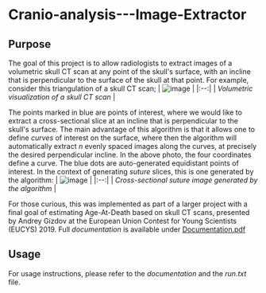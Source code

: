 # Cranio-analysis---Image-Extractor

## Purpose
The goal of this project is to allow radiologists to extract images of a volumetric skull CT scan at any point of the skull's surface, with an incline that is perpendicular to the surface of the skull at that point.
For example, consider this triangulation of a skull CT scan;
| ![image](https://github.com/andics/Cranio-analysis---Image-Extractor/assets/10964540/afe50d50-5f5e-4d68-923d-bf4c52ec10c0) | 
|:--:| 
| *Volumetric visualization of a skull CT scan* |


The points marked in blue are points of interest, where we would like to extract a cross-sectional slice at an incline that is perpendicular to the skull's surface. 
The main advantage of this algorithm is that it allows one to define *curves* of interest on the surface, where then the algorithm will
automatically extract *n* evenly spaced images along the curves, at precisely the desired perpendicular incline. In the above photo, the four coordinates define a curve. The blue dots are auto-generated equidistant points of interest. In the context of generating _suture_ slices, this is one generated by the algorithm:
| ![image](https://github.com/andics/Cranio-analysis---Image-Extractor/assets/10964540/79668b6a-483b-4cb2-97c2-01726aa78650) | 
|:--:| 
| *Cross-sectional suture image generated by the algorithm* |


For those curious, this was implemented as part of a larger project with a final goal of estimating Age-At-Death based on skull CT scans, presented by Andrey Gizdov at
the European Union Contest for Young Scientists (EUCYS) 2019. Full _documentation_ is available under [Documentation.pdf](https://github.com/andics/Cranio-analysis---Image-Extractor/blob/master/Documentation.pdf)

## Usage
For usage instructions, please refer to the _documentation_ and the _run.txt_ file.
